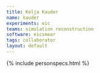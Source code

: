 ```yaml
---
title: Kolja Kauder
name: kauder
experiments: eic
teams: simulation reconstruction
software: eicsmear
tags: collaborator
layout: default
---
```


{% include personspecs.html %}
